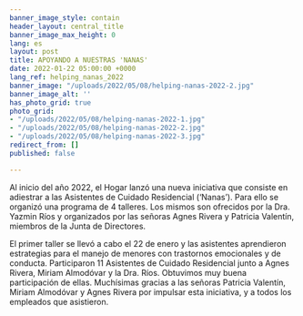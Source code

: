 ```yaml
---
banner_image_style: contain
header_layout: central_title
banner_image_max_height: 0
lang: es
layout: post
title: APOYANDO A NUESTRAS 'NANAS'
date: 2022-01-22 05:00:00 +0000
lang_ref: helping_nanas_2022
banner_image: "/uploads/2022/05/08/helping-nanas-2022-2.jpg"
banner_image_alt: ''
has_photo_grid: true
photo_grid:
- "/uploads/2022/05/08/helping-nanas-2022-1.jpg"
- "/uploads/2022/05/08/helping-nanas-2022-2.jpg"
- "/uploads/2022/05/08/helping-nanas-2022-3.jpg"
redirect_from: []
published: false

---
```

Al inicio del año 2022, el Hogar lanzó una nueva iniciativa que consiste en adiestrar a las Asistentes de Cuidado Residencial (‘Nanas’). Para ello se organizó una programa de 4 talleres. Los mismos son ofrecidos por la Dra. Yazmin Ríos y organizados por las señoras Agnes Rivera y Patricia Valentín, miembros de la Junta de Directores.

El primer taller se llevó a cabo el 22 de enero y las asistentes aprendieron estrategias para el manejo de menores con trastornos emocionales y de conducta. Participaron 11 Asistentes de Cuidado Residencial junto a Agnes Rivera, Miriam Almodóvar y la Dra. Ríos. Obtuvimos muy buena participación de ellas. Muchísimas gracias a las señoras Patricia Valentín, Miriam Almodóvar y Agnes Rivera por impulsar esta iniciativa, y a todos los empleados que asistieron.